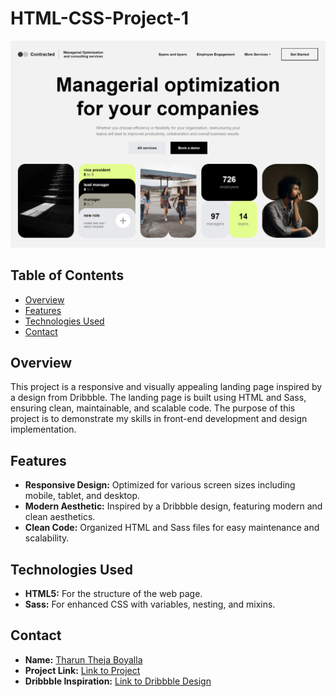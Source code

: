 # HTML-CSS-Project-1

![Landing Page Preview](/screencapture-127-0-0-1-5500-2024-05-26-15_11_04.png)

## Table of Contents
- [Overview](#overview)
- [Features](#features)
- [Technologies Used](#technologies-used)
- [Contact](#contact)

## Overview
This project is a responsive and visually appealing landing page inspired by a design from Dribbble. The landing page is built using HTML and Sass, ensuring clean, maintainable, and scalable code. The purpose of this project is to demonstrate my skills in front-end development and design implementation.

## Features
- **Responsive Design:** Optimized for various screen sizes including mobile, tablet, and desktop.
- **Modern Aesthetic:** Inspired by a Dribbble design, featuring modern and clean aesthetics.
- **Clean Code:** Organized HTML and Sass files for easy maintenance and scalability.

## Technologies Used
- **HTML5:** For the structure of the web page.
- **Sass:** For enhanced CSS with variables, nesting, and mixins.

## Contact
- **Name:** [Tharun Theja Boyalla](https://www.linkedin.com/in/tharun-theja-boyalla-093070206/)
- **Project Link:** [Link to Project](https://github.com/TharunthejaB/HTML-CSS-Project-1)
- **Dribbble Inspiration:** [Link to Dribbble Design](https://dribbble.com/shots/19363684-contracted-landing-page-hero-identity-management)

